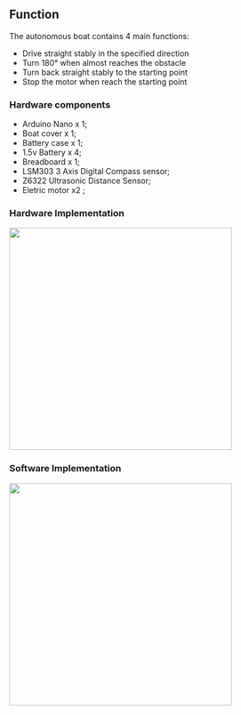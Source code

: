 ## Function
The autonomous boat contains 4 main functions:
* Drive straight stably in the specified direction
* Turn 180° when almost reaches the obstacle
* Turn back straight stably to the starting point
* Stop the motor when reach the starting point

### Hardware components
* Arduino Nano x 1; 
* Boat cover x 1; 
* Battery case x 1; 
* 1.5v Battery x 4; 
* Breadboard x 1; 
* LSM303 3 Axis Digital Compass sensor; 
* Z6322 Ultrasonic Distance Sensor;
* Eletric motor x2 ; 

### Hardware Implementation
<img align="middle" src="https://github.com/Dennis174698/auto_boat/blob/master/hardware.PNG" height="400px" ><br>
### Software Implementation
<img align="middle" src="https://github.com/Dennis174698/auto_boat/blob/master/workflow.PNG" height="400px" ><br>

